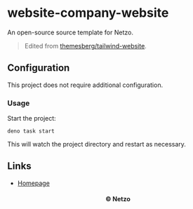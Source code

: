 # website-company-website

An open-source source template for Netzo.

> Edited from
> [themesberg/tailwind-website](https://github.com/themesberg/tailwind-website).

## Configuration

This project does not require additional configuration.

### Usage

Start the project:

```
deno task start
```

This will watch the project directory and restart as necessary.

## Links

- [Homepage](https://app.netzo.io/templates/website-company-website)

<div align="center">
  <h4>© Netzo</h4>
</div>
